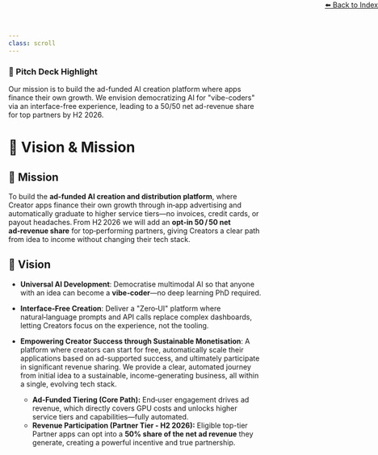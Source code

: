 ```yaml
---
class: scroll
---
```


<div style="text-align: right; position: absolute; top: 0; right: 0;">
<a href="/10">⬅️ Back to Index</a>
</div>

<div class="bg-blue-100 p-4 rounded-lg border-l-4 border-blue-500 mb-6">
  <h3 class="text-lg font-bold text-blue-800">🌟 Pitch Deck Highlight</h3>
  <p class="text-blue-800">Our mission is to build the ad-funded AI creation platform where apps finance their own growth. We envision democratizing AI for "vibe-coders" via an interface-free experience, leading to a 50/50 net ad-revenue share for top partners by H2 2026.</p>
</div>

# 🔭 **Vision & Mission**

## 🚀 Mission

To build the **ad‑funded AI creation and distribution platform**, where Creator apps finance their own growth through in‑app advertising and automatically graduate to higher service tiers—no invoices, credit cards, or payout headaches. From H2 2026 we will add an **opt‑in 50 / 50 net ad‑revenue share** for top‑performing partners, giving Creators a clear path from idea to income without changing their tech stack.

## 🌟 Vision

*   **Universal AI Development**: Democratise multimodal AI so that anyone with an idea can become a **vibe‑coder**—no deep learning PhD required.

*   **Interface‑Free Creation**: Deliver a "Zero‑UI" platform where natural‑language prompts and API calls replace complex dashboards, letting Creators focus on the experience, not the tooling.

*   **Empowering Creator Success through Sustainable Monetisation**:
    A platform where creators can start for free, automatically scale their applications based on ad-supported success, and ultimately participate in significant revenue sharing. We provide a clear, automated journey from initial idea to a sustainable, income-generating business, all within a single, evolving tech stack.

    *   **Ad‑Funded Tiering (Core Path):** End‑user engagement drives ad revenue, which directly covers GPU costs and unlocks higher service tiers and capabilities—fully automated.
    *   **Revenue Participation (Partner Tier - H2 2026):** Eligible top-tier Partner apps can opt into a **50% share of the net ad revenue** they generate, creating a powerful incentive and true partnership.